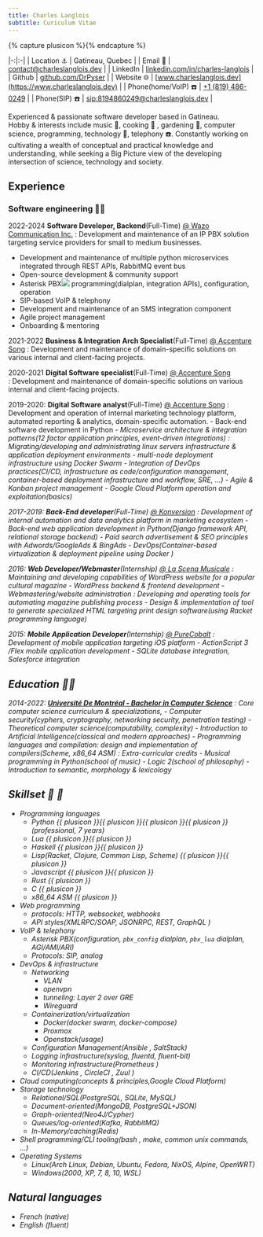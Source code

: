 ```yaml
---
title: Charles Langlois
subtitle: Curiculum Vitae
---
```

{% capture plusicon %}<span class="iconify-inline" data-icon="akar-icons:plus"></span>{% endcapture %}


|-:|:-|
| Location :anchor: | Gatineau, Quebec<span class="iconify-inline" data-icon="openmoji:quebec-flag"></span> |
| Email :e-mail:   | <contact@charleslanglois.dev>              |
| LinkedIn <span class="iconify-inline" data-icon="logos:linkedin-icon"></span>| [linkedin.com/in/charles-langlois](https://linkedin.com/in/charles-langlois) |
| Github <span class="iconify-inline" data-icon="codicon:github-inverted"></span>  | [github.com/DrPyser](https://github.com/DrPyser) |
| Website :globe_with_meridians: | [www.charleslanglois.dev](https://www.charleslanglois.dev) |
| Phone(home/VoIP) :telephone: | <a href="tel:+18194860249">+1 (819) 486-0249</a> |
| Phone(SIP) :telephone: | <a href="sip:8194860249@charleslanglois.dev">sip:8194860249@charleslanglois.dev</a> |

Experienced & passionate software developer based in Gatineau.  
Hobby & interests include music :musical_note:, cooking &#x1F373; , gardening :herb:, computer science, programming, technology :robot:, telephony :telephone:.
Constantly working on cultivating a wealth of conceptual and practical knowledge and understanding, while seeking a Big Picture view of the developing intersection of science, technology and society.  

## Experience
### Software engineering &#x1F9D1;&#x200D;&#x1F4BB;

2022-2024 __Software Developer, Backend__(Full-Time) [@ Wazo Communication Inc.][wazo]
: Development and maintenance of an IP PBX solution targeting service providers for small to medium businesses.
  - Development and maintenance of multiple python microservices integrated through REST APIs, RabbitMQ event bus
  - Open-source development & community support
  - Asterisk PBX<img src="https://www.asterisk.org/wp-content/uploads/favicon.ico"> programming(dialplan, integration APIs), configuration, operation
  - SIP-based VoIP & telephony
  - Development and maintenance of an SMS integration component
  - Agile project management
  - Onboarding & mentoring

2021-2022 __Business & Integration Arch Specialist__(Full-Time) [@ Accenture Song][accenture-song]
: Development and maintenance of domain-specific solutions on various internal and client-facing projects.

2020-2021 __Digital Software specialist__(Full-Time) [@ Accenture Song][accenture-song]  
: Development and maintenance of domain-specific solutions on various internal and client-facing projects.

2019-2020: __Digital Software analyst__(Full-Time) [@ Accenture Song][accenture-song]
: Development and operation of internal marketing technology platform, automated reporting & analytics, domain-specific automation.
    - Back-end software development in Python<i class="devicon-python-plain colored">
    - Microservice architecture & integration patterns(12 factor application principles, event-driven integrations)
: Migrating/developing and administrating linux servers infrastructure & application deployment environments
    - multi-node deployment infrastructure using Docker Swarm
    - Integration of DevOps practices(CI/CD, infrastructure as code/configuration management, container-based deployment infrastructure and workflow, SRE, ...)
    - Agile & Kanban project management
    - Google Cloud Platform<span class="iconify-inline" data-icon="logos:google-cloud"></span> operation and exploitation(basics)

2017-2019: __Back-End developer__(Full-Time) [@ Konversion][konversion]
: Development of internal automation and data analytics platform in marketing ecosystem
    - Back-end web application development in Python<i class="devicon-python-plain colored"></i>(Django framework<i class="devicon-django-plain"></i> API, relational storage backend)
    - Paid search advertisement & SEO principles with Adwords/GoogleAds<span class="iconify-inline" data-icon="simple-icons:googleads"></span> & BingAds<span class="iconify-inline" data-icon="logos:bing"></span>
    - DevOps(Container-based virtualization & deployment pipeline using Docker <i class="devicon-docker-plain colored"></i>)


2016: __Web Developer/Webmaster__(Internship) [@ La Scena Musicale][lascena]
: Maintaining and developing capabilities of WordPress<span class="iconify-inline" data-icon="fa-brands:wordpress"></span> website for a popular cultural magazine
    - WordPress backend & frontend development
    - Webmastering/website administration
: Developing and operating tools for automating magazine publishing process
    - Design & implementation of tool to generate specialized HTML targeting print design software(using Racket programming language)

2015: __Mobile Application Developer__(Internship) [@ PureCobalt][purecobalt]
: Development of mobile application targeting iOS platform
    - ActionScript 3 <span class="iconify-inline" data-icon="file-icons:actionscript"></span>/Flex mobile application development
    - SQLite<span class="iconify-inline" data-icon="simple-icons:sqlite"></span> database integration, Salesforce <i class="devicon-salesforce-plain colored"></i> integration


[purecobalt]: https://www.purecobalt.com/ "Purecobalt homepage"
[konversion]: https://www.linkedin.com/company/konversion/about/ "Konversion LinkedIn page"
[accenture-song]: https://www.accenture.com/us-en/about/accenture-song-index "Accenture Song homepage"
[lascena]: https://myscena.org/ "La Scena Musicale website"
[wazo]: https://wazo.io "Wazo homepage"

## Education  &#x1f9d1;&#x200d;&#x1f393;

2014-2022: [__Université De Montréal - Bachelor in Computer Science__][DIRO]
: Core computer science curriculum & specializations, 
    - Computer security(cyphers, cryptography, networking security, penetration testing)
    - Theoretical computer science(computability, complexity)
    - Introduction to Artificial Intelligence(classical and modern approaches)
    - Programming languages and compilation: design and implementation of compilers(Scheme, x86_64 ASM)
: Extra-curricular credits
    - Musical programming in Python(school of music)
    - Logic 2(school of philosophy)
    - Introduction to semantic, morphology & lexicology

[DIRO]: https://diro.umontreal.ca/english/home/ "DIRO homepage"


## Skillset &#x1F939; :wrench:

- Programming languages
  - Python<span class="iconify-inline" data-icon="logos:python"></span>  {{ plusicon }}{{ plusicon }}{{ plusicon }}{{ plusicon }}(professional, 7 years)
  - Lua<span class="iconify-inline" data-icon="cib:lua"></span>  {{ plusicon }}{{ plusicon }}
  - Haskell<span class="iconify-inline" data-icon="cib:haskell"></span>  {{ plusicon }}{{ plusicon }}
  - Lisp(Racket<span class="iconify-inline" data-icon="vscode-icons:file-type-racket"></span>, Clojure<span class="iconify-inline" data-icon="logos:clojure"></span>, Common Lisp<span class="iconify-inline" data-icon="file-icons:common-lisp"></span>, Scheme<span class="iconify-inline" data-icon="file-icons:scheme"></span>)  {{ plusicon }}{{ plusicon }}
  - Javascript <i class="devicon-javascript-plain colored"></i>  {{ plusicon }}{{ plusicon }}
  - Rust<span class="iconify-inline" data-icon="fa-brands:rust"></span> {{ plusicon }}
  - C  <span class="iconify-inline" data-icon="cib:c"></span>  {{ plusicon }}
  - x86_64 ASM  {{ plusicon }}
- Web programming
  - protocols: HTTP, websocket, webhooks
  - API styles(XMLRPC/SOAP<span class="iconify-inline" data-icon="mdi:xml"></span>, JSONRPC<span class="iconify-inline" data-icon="codicon:json"></span>, REST, GraphQL <i class="devicon-graphql-plain colored"></i>)
- VoIP & telephony
  - Asterisk PBX(configuration, `pbx_config` dialplan, `pbx_lua` dialplan, AGI/AMI/ARI)
  - Protocols: SIP, analog
- DevOps & infrastructure
  - Networking
    - VLAN
    - openvpn
    - tunneling: Layer 2 over GRE
    - Wireguard
  - Containerization/virtualization
    - Docker<i class="devicon-docker-plain colored"></i>(docker swarm, docker-compose)
    - Proxmox
    - Openstack<i class="devicon-openstack-original">(usage)
  - Configuration Management(Ansible <i class="devicon-ansible-plain"></i>, SaltStack<span class="iconify-inline" data-icon="cib:saltstack"></span>)
  - Logging infrastructure(syslog, fluentd<span class="iconify-inline" data-icon="simple-icons:fluentd"></span>, fluent-bit)
  - Monitoring infrastructure(Prometheus <i class="devicon-prometheus-original"></i>)
  - CI/CD(Jenkins <i class="devicon-jenkins-plain"></i>, CircleCI <i class="devicon-circleci-plain"></i>, Zuul <i class="devicon-zuul-plain"/>)
- Cloud computing(concepts & principles,Google Cloud Platform<span class="iconify-inline" data-icon="logos:google-cloud"></span>)
- Storage technology
  - Relational/SQL(PostgreSQL<span class="iconify-inline" data-icon="logos:postgresql"></span>, SQLite<span class="iconify-inline" data-icon="simple-icons:sqlite"></span>, MySQL<span class="iconify-inline" data-icon="logos:mysql"></span>)
  - Document-oriented(MongoDB<span class="iconify-inline" data-icon="simple-icons:mongodb"></span>, PostgreSQL+JSON)
  - Graph-oriented(Neo4J<span class="iconify-inline" data-icon="cib:neo4j"></span>/Cypher)
  - Queues/log-oriented(Kafka<i class="devicon-apachekafka-original">, RabbitMQ<span class="iconify-inline" data-icon="logos:rabbitmq-icon"></span>)
  - In-Memory/caching(Redis<span class="iconify-inline" data-icon="logos:redis"></span>)
- Shell programming/CLI tooling(bash <i class="devicon-bash-plain"></i>, make, common unix commands, ...)
- Operating Systems
  - Linux<span class="iconify-inline" data-icon="cib:linux"></span>(Arch Linux<span class="iconify-inline" data-icon="cib:arch-linux"></span>, Debian<span class="iconify-inline" data-icon="cib:debian"></span>, Ubuntu<span class="iconify-inline" data-icon="fa6-brands:ubuntu"></span>, Fedora<span class="iconify-inline" data-icon="logos:fedora"></span>, NixOS<span class="iconify-inline" data-icon="simple-icons:nixos"></span>, Alpine<span class="iconify-inline" data-icon="simple-icons:alpinelinux"></span>, OpenWRT<span class="iconify-inline" data-icon="simple-icons:openwrt"></span>)
  - Windows<span class="iconify-inline" data-icon="mdi:microsoft-windows-classic"></span>(2000, XP, 7, 8, 10, WSL)

## Natural languages <span class="iconify-inline" data-icon="ion:language"></span>
- French (native)
- English (fluent)

